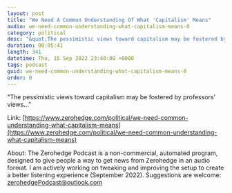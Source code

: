 ```yaml
---
layout: post
title: "We Need A Common Understanding Of What 'Capitalism' Means"
audio: we-need-common-understanding-what-capitalism-means-0
category: political
desc: "&quot;The pessimistic views toward capitalism may be fostered by professors' views...&quot;"
duration: 00:05:41
length: 341
datetime: Thu, 15 Sep 2022 23:40:00 +0000
tags: podcast
guid: we-need-common-understanding-what-capitalism-means-0
order: 0
---
```

&quot;The pessimistic views toward capitalism may be fostered by professors' views...&quot;

Link: [https://www.zerohedge.com/political/we-need-common-understanding-what-capitalism-means](https://www.zerohedge.com/political/we-need-common-understanding-what-capitalism-means)

About: The Zerohedge Podcast is a non-commercial, automated program, designed to give people a way to get news from Zerohedge in an audio format.  I am actively working on tweaking and improving the setup to create a better listening experience (September 2022).  Suggestions are welcome: [zerohedgePodcast@outlook.com](mailto:zerohedgePodcast@outlook.com)